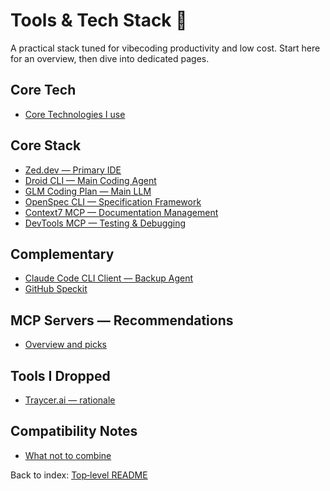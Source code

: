 # Tools & Tech Stack 🧰

A practical stack tuned for vibecoding productivity and low cost. Start here for an overview, then dive into dedicated pages.

## Core Tech
- [Core Technologies I use](./core-technologies.md)

## Core Stack
- [Zed.dev — Primary IDE](./zed.md)
- [Droid CLI — Main Coding Agent](./droid-cli.md)
- [GLM Coding Plan — Main LLM](./glm-coding-plan.md)
- [OpenSpec CLI — Specification Framework](./openspec-cli.md)
- [Context7 MCP — Documentation Management](./context7-mcp.md)
- [DevTools MCP — Testing & Debugging](./devtools-mcp.md)

## Complementary
- [Claude Code CLI Client — Backup Agent](./claude-code-cli.md)
- [GitHub Speckit](./github-speckit.md)

## MCP Servers — Recommendations
- [Overview and picks](./mcp-servers.md)

## Tools I Dropped
- [Traycer.ai — rationale](./tools-i-dropped.md)

## Compatibility Notes
- [What not to combine](./compatibility.md)

Back to index: [Top‑level README](../../README.md)
